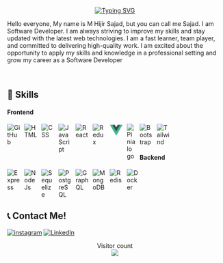 <p align="center"><a href="https://git.io/typing-svg"><img src="https://readme-typing-svg.herokuapp.com?font=Fira+Code&pause=1000&color=F71CF2&center=true&vCenter=true&width=435&lines=Software+Developer;Welcome+to+my+github+profile" alt="Typing SVG" /></a>
</p>


 <p>
 Hello everyone, My name is M Hijir Sajad, but you can call me Sajad. I am Software Developer. I am always striving to improve my skills and stay updated with the latest web technologies. I am a fast learner, team player, and committed to delivering high-quality work. I am excited about the opportunity to apply my skills and knowledge in a professional setting and grow my career as a Software Developer
 </p>
 <br />
 
 


## 🧰 Skills
#### Frontend
<div >
<img  align="left"  alt="GitHub"  width="30px"  style="padding-right:10px;"  src="https://cdn.jsdelivr.net/gh/devicons/devicon/icons/github/github-original.svg" />
<img  align="left"  alt="HTML"  width="30px"  style="padding-right:10px;"  src="https://cdn.jsdelivr.net/gh/devicons/devicon/icons/html5/html5-plain.svg" />
<img  align="left"  alt="CSS"  width="30px"  style="padding-right:10px;"  src="https://cdn.jsdelivr.net/gh/devicons/devicon/icons/css3/css3-plain.svg" />
<img  align="left"  alt="JavaScript"  width="30px"  style="padding-right:10px;"  src="https://cdn.jsdelivr.net/gh/devicons/devicon/icons/javascript/javascript-plain.svg" />
<img  align="left"  alt="React"  width="30px"  style="padding-right:10px;"  src="https://cdn.jsdelivr.net/gh/devicons/devicon/icons/react/react-original.svg" />
<img  align="left"  alt="Redux"  width="30px"  style="padding-right:10px;"  src="https://cdn.jsdelivr.net/gh/devicons/devicon/icons/redux/redux-original.svg" />  
<img  align="left"  alt="Vue"  width="30px"  style="padding-right:10px;"  src="https://github.com/devicons/devicon/blob/master/icons/vuejs/vuejs-original.svg" />
<img  align="left"  alt="Pinia logo" width="20px"  style="padding-right:10px;" src="https://pinia.vuejs.org/logo.svg"  />
<img  align="left"  alt="Bootstrap" width="30px"  style="padding-right:10px;" src="https://cdn.jsdelivr.net/gh/devicons/devicon/icons/bootstrap/bootstrap-original.svg"  />
<img  align="left"  alt="Tailwind" width="30px"  style="padding-right:10px;" src="https://cdn.jsdelivr.net/gh/devicons/devicon/icons/tailwindcss/tailwindcss-plain.svg"  />
 </div>
</div>
<br />
<br />
<br />


#### Backend
<img  align="left"  alt="Express"  width="30px"  style="padding-right:10px;"  src="https://cdn.jsdelivr.net/gh/devicons/devicon/icons/express/express-original.svg" />
<img  align="left"  alt="NodeJs"  width="30px"  style="padding-right:10px;"  src="https://cdn.jsdelivr.net/gh/devicons/devicon/icons/nodejs/nodejs-original.svg" />
<img  align="left"  alt="Sequelize"  width="30px"  style="padding-right:10px;" src="https://cdn.jsdelivr.net/gh/devicons/devicon/icons/sequelize/sequelize-original.svg" />
<img  align="left"  alt="PostgreSQL"  width="30px"  style="padding-right:10px;"  src="https://cdn.jsdelivr.net/gh/devicons/devicon/icons/postgresql/postgresql-original-wordmark.svg" />
<img  align="left"  alt="GraphQL"  width="30px"  style="padding-right:10px;"  src="https://cdn.jsdelivr.net/gh/devicons/devicon/icons/graphql/graphql-plain.svg" />
<img  align="left"  alt="MongoDB"  width="30px"  style="padding-right:10px;"  src="https://cdn.jsdelivr.net/gh/devicons/devicon/icons/mongodb/mongodb-original-wordmark.svg" />
<img  align="left"  alt="Redis"  width="30px"  style="padding-right:10px;"  src="https://cdn.jsdelivr.net/gh/devicons/devicon/icons/redis/redis-plain-wordmark.svg" />
<img  align="left"  alt="Docker"  width="30px"  style="padding-right:10px;"  src="https://cdn.jsdelivr.net/gh/devicons/devicon/icons/docker/docker-plain-wordmark.svg" />



<br/>
<br/>
<br/>
<br/>

## 📞 Contact Me!

[![instagram](https://img.shields.io/badge/Instagram-purple?style=flat-square&logo=instagram&logoColor=white)](https://www.instagram.com/jirjatss/)
[![LinkedIn](https://img.shields.io/badge/linkedin-blue?style=flat-square&logo=linkedin&logoColor=white)](https://www.linkedin.com/in/hijir-sajad-363756247/)

  <p align="center"> 
  Visitor count<br>
  <img src="https://profile-counter.glitch.me/jirjatss/count.svg" />
